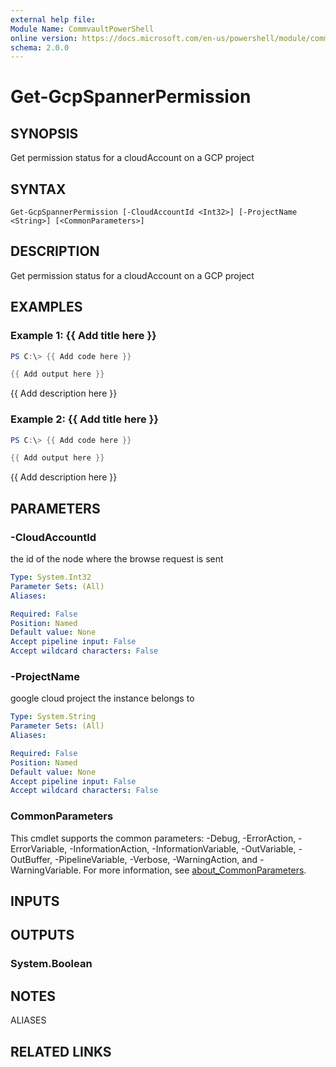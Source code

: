 ```yaml
---
external help file:
Module Name: CommvaultPowerShell
online version: https://docs.microsoft.com/en-us/powershell/module/commvaultpowershell/get-gcpspannerpermission
schema: 2.0.0
---
```


# Get-GcpSpannerPermission

## SYNOPSIS
Get permission status for a cloudAccount on a GCP project

## SYNTAX

```
Get-GcpSpannerPermission [-CloudAccountId <Int32>] [-ProjectName <String>] [<CommonParameters>]
```

## DESCRIPTION
Get permission status for a cloudAccount on a GCP project

## EXAMPLES

### Example 1: {{ Add title here }}
```powershell
PS C:\> {{ Add code here }}

{{ Add output here }}
```

{{ Add description here }}

### Example 2: {{ Add title here }}
```powershell
PS C:\> {{ Add code here }}

{{ Add output here }}
```

{{ Add description here }}

## PARAMETERS

### -CloudAccountId
the id of the node where the browse request is sent

```yaml
Type: System.Int32
Parameter Sets: (All)
Aliases:

Required: False
Position: Named
Default value: None
Accept pipeline input: False
Accept wildcard characters: False
```

### -ProjectName
google cloud project the instance belongs to

```yaml
Type: System.String
Parameter Sets: (All)
Aliases:

Required: False
Position: Named
Default value: None
Accept pipeline input: False
Accept wildcard characters: False
```

### CommonParameters
This cmdlet supports the common parameters: -Debug, -ErrorAction, -ErrorVariable, -InformationAction, -InformationVariable, -OutVariable, -OutBuffer, -PipelineVariable, -Verbose, -WarningAction, and -WarningVariable. For more information, see [about_CommonParameters](http://go.microsoft.com/fwlink/?LinkID=113216).

## INPUTS

## OUTPUTS

### System.Boolean

## NOTES

ALIASES

## RELATED LINKS

